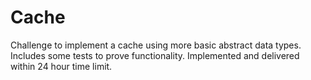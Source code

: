 # Cache
Challenge to implement a cache using more basic abstract data types. Includes some tests to prove functionality. Implemented and delivered within 24 hour time limit.


